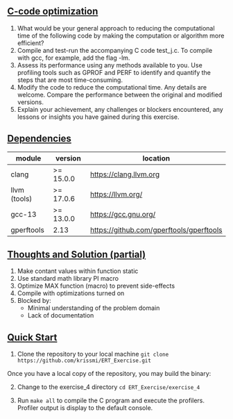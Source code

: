 ## <ins>C-code optimization</ins>

1. What would be your general approach to reducing the computational time of the following code by making the computation or algorithm more efficient?
2. Compile and test-run the accompanying C code test_j.c. To compile with gcc, for example, add the flag -lm. 
3. Assess its performance using any methods available to you. Use profiling tools such as GPROF and PERF to identify and quantify the steps that are most time-consuming.
4. Modify the code to reduce the computational time. Any details are welcome. Compare the performance between the original and modified versions.
5. Explain your achievement, any challenges or blockers encountered, any lessons or insights you have gained during this exercise.

## <ins>Dependencies</ins>

| module       | version   | location                                              |
|--------------|-----------|-------------------------------------------------------|
| clang        | >= 15.0.0 | <https://clang.llvm.org>                              |
| llvm (tools) | >= 17.0.6 | <https://llvm.org/>                                   |
| gcc-13       | >= 13.0.0 | <https://gcc.gnu.org/>                                |
| gperftools   | 2.13      | <https://github.com/gperftools/gperftools>            |

## <ins>Thoughts and Solution (partial)</ins>

1. Make contant values within function static
2. Use standard math library PI macro
3. Optimize MAX function (macro) to prevent side-effects
4. Compile with optimizations turned on
5. Blocked by:
	- Minimal understanding of the problem domain
	- Lack of documentation

## <ins>Quick Start</ins>

1. Clone the repository to your local machine
`git clone https://github.com/krissmi/ERT_Exercise.git`

Once you have a local copy of the repository, you may build the binary:

2. Change to the exercise_4 directory
`cd ERT_Exercise/exercise_4`

3. Run `make all` to compile the C program and execute the profilers.  Profiler output is display to the default console.
